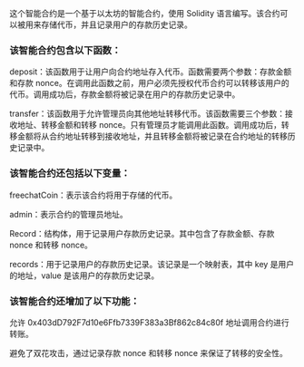 这个智能合约是一个基于以太坊的智能合约，使用 Solidity 语言编写。该合约可以被用来存储代币，并且记录用户的存款历史记录。

### 该智能合约包含以下函数：

deposit：该函数用于让用户向合约地址存入代币。函数需要两个参数：存款金额和存款 nonce。在调用此函数之前，用户必须先授权代币合约可以转移该用户的代币。调用成功后，存款金额将被记录在用户的存款历史记录中。

transfer：该函数用于允许管理员向其他地址转移代币。该函数需要三个参数：接收地址、转移金额和转移 nonce。只有管理员才能调用此函数。调用成功后，转移金额将从合约地址转移到接收地址，并且转移金额将被记录在合约地址的转移历史记录中。

### 该智能合约还包括以下变量：

freechatCoin：表示该合约将用于存储的代币。

admin：表示合约的管理员地址。

Record：结构体，用于记录用户存款历史记录。其中包含了存款金额、存款 nonce 和转移 nonce。

records：用于记录用户的存款历史记录。该记录是一个映射表，其中 key 是用户的地址，value 是该用户的存款历史记录。

### 该智能合约还增加了以下功能：

允许 0x403dD792F7d10e6Ffb7339F383a3Bf862c84c80f 地址调用合约进行转账。

避免了双花攻击，通过记录存款 nonce 和转移 nonce 来保证了转移的安全性。
